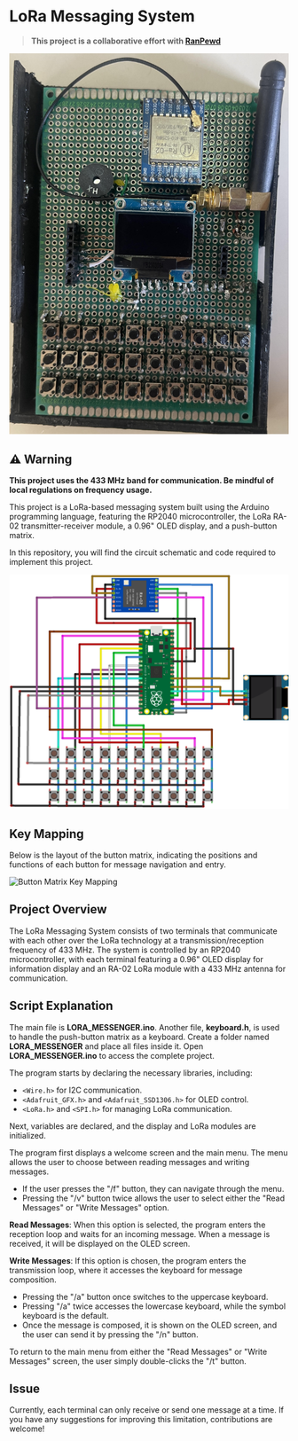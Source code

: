 # LoRa Messaging System

> **This project is a collaborative effort with [RanPewd](https://github.com/Raniahafid)**

![Real Picture of the LoRa Messaging System](real_pic.jpg)

## ⚠️ Warning

**This project uses the 433 MHz band for communication. Be mindful of local regulations on frequency usage.**

This project is a LoRa-based messaging system built using the Arduino programming language, featuring the RP2040 microcontroller, the LoRa RA-02 transmitter-receiver module, a 0.96" OLED display, and a push-button matrix.

In this repository, you will find the circuit schematic and code required to implement this project.

![Circuit Diagram](circuit.png)

## Key Mapping

Below is the layout of the button matrix, indicating the positions and functions of each button for message navigation and entry.

![Button Matrix Key Mapping](keymapping.png)

## Project Overview

The LoRa Messaging System consists of two terminals that communicate with each other over the LoRa technology at a transmission/reception frequency of 433 MHz. The system is controlled by an RP2040 microcontroller, with each terminal featuring a 0.96" OLED display for information display and an RA-02 LoRa module with a 433 MHz antenna for communication.

## Script Explanation

The main file is **LORA_MESSENGER.ino**. Another file, **keyboard.h**, is used to handle the push-button matrix as a keyboard. Create a folder named **LORA_MESSENGER** and place all files inside it. Open **LORA_MESSENGER.ino** to access the complete project.

The program starts by declaring the necessary libraries, including:
- `<Wire.h>` for I2C communication.
- `<Adafruit_GFX.h>` and `<Adafruit_SSD1306.h>` for OLED control.
- `<LoRa.h>` and `<SPI.h>` for managing LoRa communication.

Next, variables are declared, and the display and LoRa modules are initialized.

The program first displays a welcome screen and the main menu. The menu allows the user to choose between reading messages and writing messages.

- If the user presses the "/f" button, they can navigate through the menu.
- Pressing the "/v" button twice allows the user to select either the "Read Messages" or "Write Messages" option.

**Read Messages**: When this option is selected, the program enters the reception loop and waits for an incoming message. When a message is received, it will be displayed on the OLED screen.

**Write Messages**: If this option is chosen, the program enters the transmission loop, where it accesses the keyboard for message composition. 
  - Pressing the "/a" button once switches to the uppercase keyboard.
  - Pressing "/a" twice accesses the lowercase keyboard, while the symbol keyboard is the default.
  - Once the message is composed, it is shown on the OLED screen, and the user can send it by pressing the "/n" button.

To return to the main menu from either the "Read Messages" or "Write Messages" screen, the user simply double-clicks the "/t" button.

## Issue

Currently, each terminal can only receive or send one message at a time. If you have any suggestions for improving this limitation, contributions are welcome!
